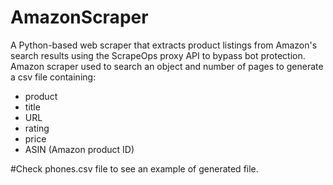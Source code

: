 # AmazonScraper
A Python-based web scraper that extracts product listings from Amazon's search results using the ScrapeOps proxy API to bypass bot protection.
Amazon scraper used to search an object and number of pages to generate a csv file containing: 
- product
- title
- URL
- rating
- price
- ASIN (Amazon product ID)

#Check phones.csv file to see an example of generated file.
